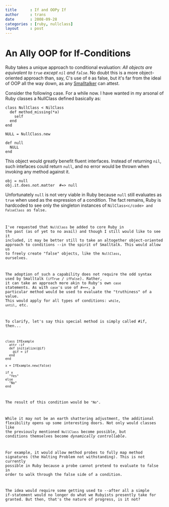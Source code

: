 ```yaml
---
title      : If and OOPy If
author     : trans
date       : 2008-09-28
categories : [ruby, nullclass]
layout     : post
---
```


An Ally OOP for If-Conditions
=============================

Ruby takes a unique approach to conditional evaluation: <i>All
objects are equivalent to <code>true</code> except <code>nil</code>
and <code>false</code></i>. No doubt this is a more object-oriented
approach than, say, C's use of <code>0</code> as false, but it's far
from the ideal of OOP all the way down, as any
<a href="http://pozorvlak.livejournal.com/94558.html">Smalltalker</a>
can attest.

Consider the following case. For a while now. I have wanted in my arsonal
of Ruby classes a NullClass defined basically as:

    class NullClass < NilClass
      def method_missing(*a)
        self
      end
    end

    NULL = NullClass.new

    def null
      NULL
    end

This object would greatly benefit fluent interfaces. Instead of returning
<code>nil</code>, such intefaces could return <code>null</code>, and no 
error would be thrown when invoking any method against it.

    obj = null
    obj.it.does.not.matter  #=> null

Unfortunately <code>null</code> is not very viable in Ruby
because <code>null</code> still evaluates as <code>true</code>
when used as the expression of a condition. The fact remains,
Ruby is hardcoded to see only the singleton instances of 
<code>NilClass<c/code> and <code>FalseClass</code> as false.

I've requested that <code>NullClass</code> be added to core Ruby in
the past (as of yet to no avail) and though I still would like to
see it included, it may be better still to take an altogether 
object-oriented approach to conditions --in the spirit of Smalltalk.
This would allow us to freely create "false" objects, like the
<code>NullClass</code>, ourselves.

The adoption of such a capability does not require the odd syntax 
used by Smalltalk (<code>ifTrue</code> / <code>ifFalse</code>).
Rather, it can take an approach more akin to Ruby's own <code>case</code>
statements. As with <code>case</code>'s use of <code>#===</code>,
a particular method would be used to evaluate the "truthiness" of
a value. This would apply for all types of conditions: 
<code>while</code>, <code>until</code>, etc. 

To clarify, let's say this special method is simply called #if, then...

    class IfExample
      attr :if
      def initialize(@if)
        @if = if
      end
    end

    x = IfExample.new(false)

    if x
      "Yes"
    else
      "No"
    end

The result of this condition would be <code>"No"</code>.

While it may not be an earth shattering adjustment, the additional
flexibility opens up some interesting doors. Not only would classes
like the previously mentioned <code>NullClass</code> become possible,
but conditions themselves become <i>dynamically controllable</i>.

For example, it would allow method probes to fully map method
signatures (the Halting Problem not withstanding). This is not 
currently possible in Ruby because a probe cannot pretend to evaluate
to false in order to walk through the false side of a condition.

The idea would require some getting used to --after all a simple 
if-statement would no longer do what we Rubyists presently take 
for granted. But then, that's the nature of progress, is it not?


